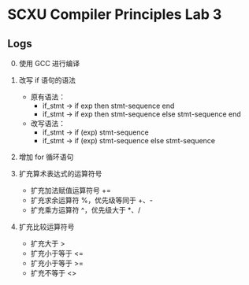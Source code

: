 # SCXU Compiler Principles Lab 3

## Logs

0. 使用 GCC 进行编译

1. 改写 if 语句的语法
   - 原有语法：
     - if_stmt -> if exp then stmt-sequence end
     - if_stmt -> if exp then stmt-sequence else stmt-sequence end
   - 改写语法：
     - if_stmt -> if (exp) stmt-sequence
     - if_stmt -> if (exp) stmt-sequence else stmt-sequence
2. 增加 for 循环语句
3. 扩充算术表达式的运算符号
   - 扩充加法赋值运算符号 +=
   - 扩充求余运算符 %，优先级等同于 +、-
   - 扩充乘方运算符 ^，优先级大于 *、/
4. 扩充比较运算符号
   - 扩充大于 >
   - 扩充小于等于 <=
   - 扩充小于等于 >=
   - 扩充不等于 <>
